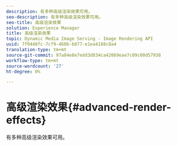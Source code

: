 ```yaml
---
description: 有多种高级渲染效果可用。
seo-description: 有多种高级渲染效果可用。
seo-title: 高级渲染效果
solution: Experience Manager
title: 高级渲染效果
topic: Dynamic Media Image Serving - Image Rendering API
uuid: 7f9448fc-7cf9-4606-b877-e1ea4188c8a4
translation-type: tm+mt
source-git-commit: 97a84e8e7edd3d834ca42069eae7c09c00d57938
workflow-type: tm+mt
source-wordcount: '27'
ht-degree: 0%

---
```



# 高级渲染效果{#advanced-render-effects}

有多种高级渲染效果可用。


